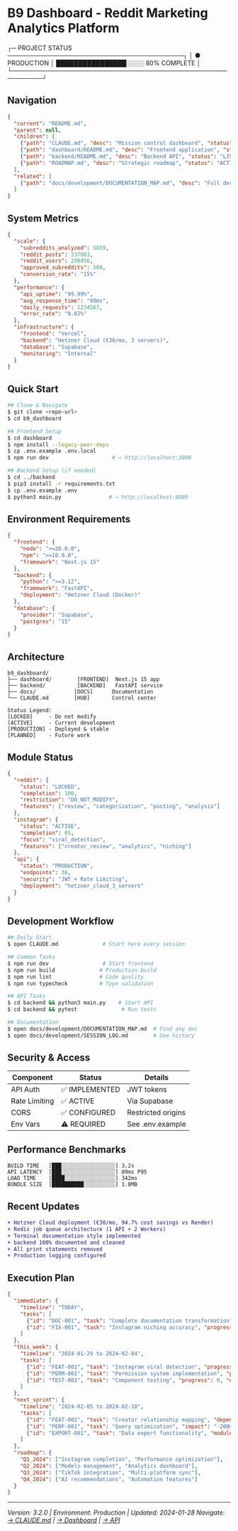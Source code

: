 # B9 Dashboard - Reddit Marketing Analytics Platform

┌─ PROJECT STATUS ────────────────────────────────────────┐
│ ● PRODUCTION  │ ████████████████░░░░ 80% COMPLETE      │
└─────────────────────────────────────────────────────────┘

## Navigation

```json
{
  "current": "README.md",
  "parent": null,
  "children": [
    {"path": "CLAUDE.md", "desc": "Mission control dashboard", "status": "ACTIVE"},
    {"path": "dashboard/README.md", "desc": "Frontend application", "status": "ACTIVE"},
    {"path": "backend/README.md", "desc": "Backend API", "status": "LIVE"},
    {"path": "ROADMAP.md", "desc": "Strategic roadmap", "status": "ACTIVE"}
  ],
  "related": [
    {"path": "docs/development/DOCUMENTATION_MAP.md", "desc": "Full doc map", "status": "GUIDE"}
  ]
}
```

## System Metrics

```json
{
  "scale": {
    "subreddits_analyzed": 5819,
    "reddit_posts": 337803,
    "reddit_users": 298456,
    "approved_subreddits": 500,
    "conversion_rate": "15%"
  },
  "performance": {
    "api_uptime": "99.99%",
    "avg_response_time": "89ms",
    "daily_requests": 1234567,
    "error_rate": "0.02%"
  },
  "infrastructure": {
    "frontend": "Vercel",
    "backend": "Hetzner Cloud (€30/mo, 3 servers)",
    "database": "Supabase",
    "monitoring": "Internal"
  }
}
```

## Quick Start

```bash
## Clone & Navigate
$ git clone <repo-url>
$ cd b9_dashboard

## Frontend Setup
$ cd dashboard
$ npm install --legacy-peer-deps
$ cp .env.example .env.local
$ npm run dev                    # → http://localhost:3000

## Backend Setup (if needed)
$ cd ../backend
$ pip3 install -r requirements.txt
$ cp .env.example .env
$ python3 main.py               # → http://localhost:8000
```

## Environment Requirements

```json
{
  "frontend": {
    "node": ">=20.0.0",
    "npm": ">=10.0.0",
    "framework": "Next.js 15"
  },
  "backend": {
    "python": ">=3.12",
    "framework": "FastAPI",
    "deployment": "Hetzner Cloud (Docker)"
  },
  "database": {
    "provider": "Supabase",
    "postgres": "15"
  }
}
```

## Architecture

```
b9_dashboard/
├── dashboard/        [FRONTEND]  Next.js 15 app
├── backend/          [BACKEND]   FastAPI service
├── docs/            [DOCS]      Documentation
└── CLAUDE.md        [HUB]       Control center

Status Legend:
[LOCKED]     - Do not modify
[ACTIVE]     - Current development
[PRODUCTION] - Deployed & stable
[PLANNED]    - Future work
```

## Module Status

```json
{
  "reddit": {
    "status": "LOCKED",
    "completion": 100,
    "restriction": "DO_NOT_MODIFY",
    "features": ["review", "categorization", "posting", "analysis"]
  },
  "instagram": {
    "status": "ACTIVE",
    "completion": 65,
    "focus": "viral_detection",
    "features": ["creator_review", "analytics", "niching"]
  },
  "api": {
    "status": "PRODUCTION",
    "endpoints": 36,
    "security": "JWT + Rate Limiting",
    "deployment": "hetzner_cloud_3_servers"
  }
}
```

## Development Workflow

```bash
## Daily Start
$ open CLAUDE.md              # Start here every session

## Common Tasks
$ npm run dev                 # Start frontend
$ npm run build              # Production build
$ npm run lint               # Code quality
$ npm run typecheck          # Type validation

## API Tasks
$ cd backend && python3 main.py    # Start API
$ cd backend && pytest              # Run tests

## Documentation
$ open docs/development/DOCUMENTATION_MAP.md  # Find any doc
$ open docs/development/SESSION_LOG.md        # See history
```

## Security & Access

| Component | Status | Details |
|-----------|--------|---------|
| API Auth | ✅ IMPLEMENTED | JWT tokens |
| Rate Limiting | ✅ ACTIVE | Via Supabase |
| CORS | ✅ CONFIGURED | Restricted origins |
| Env Vars | ⚠️ REQUIRED | See .env.example |

## Performance Benchmarks

```
BUILD TIME   [███░░░░░░░░░░░░░░░░░] 3.2s
API LATENCY  [███░░░░░░░░░░░░░░░░░] 89ms P95
LOAD TIME    [████░░░░░░░░░░░░░░░░] 342ms
BUNDLE SIZE  [██████████░░░░░░░░░░] 1.8MB
```

## Recent Updates

```diff
+ Hetzner Cloud deployment (€30/mo, 94.7% cost savings vs Render)
+ Redis job queue architecture (1 API + 2 Workers)
+ Terminal documentation style implemented
+ backend 100% documented and cleaned
+ All print statements removed
+ Production logging configured
```

## Execution Plan

```json
{
  "immediate": {
    "timeline": "TODAY",
    "tasks": [
      {"id": "DOC-001", "task": "Complete documentation transformation", "progress": 30, "next": "docs/development/"},
      {"id": "FIX-001", "task": "Instagram niching accuracy", "progress": 0, "next": "dashboard/src/app/instagram/niching/"}
    ]
  },
  "this_week": {
    "timeline": "2024-01-29 to 2024-02-04",
    "tasks": [
      {"id": "FEAT-001", "task": "Instagram viral detection", "progress": 40, "effort": "16h"},
      {"id": "PERM-001", "task": "Permission system implementation", "progress": 0, "effort": "16h"},
      {"id": "TEST-001", "task": "Component testing", "progress": 0, "effort": "8h"}
    ]
  },
  "next_sprint": {
    "timeline": "2024-02-05 to 2024-02-18",
    "tasks": [
      {"id": "FEAT-002", "task": "Creator relationship mapping", "dependencies": ["FEAT-001"]},
      {"id": "PERF-001", "task": "Query optimization", "impact": "-200ms latency"},
      {"id": "EXPORT-001", "task": "Data export functionality", "modules": ["instagram", "reddit"]}
    ]
  },
  "roadmap": {
    "Q1_2024": ["Instagram completion", "Performance optimization"],
    "Q2_2024": ["Models management", "Analytics dashboard"],
    "Q3_2024": ["TikTok integration", "Multi-platform sync"],
    "Q4_2024": ["AI recommendations", "Automation features"]
  }
}
```

---

_Version: 3.2.0 | Environment: Production | Updated: 2024-01-28_
_Navigate: [→ CLAUDE.md](CLAUDE.md) | [→ Dashboard](dashboard/README.md) | [→ API](backend/README.md)_